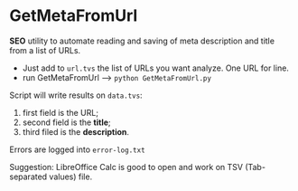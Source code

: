 # GetMetaFromUrl

**SEO** utility to automate reading and saving of meta description and title from a list of URLs.

- Just add to ```url.tvs``` the list of URLs you want analyze. One URL for line.
- run GetMetaFromUrl --> ```python GetMetaFromUrl.py```

Script will write results on ```data.tvs```:

1. first field is the URL;
2. second field is the **title**;
3. third filed is the **description**.

Errors are logged into ```error-log.txt```

Suggestion: LibreOffice Calc is good to open and work on TSV (Tab-separated values) file.
